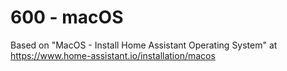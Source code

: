# 600 - macOS

Based on "MacOS - Install Home Assistant Operating System" at https://www.home-assistant.io/installation/macos

